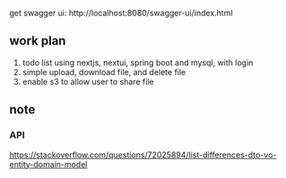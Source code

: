 get swagger ui: http://localhost:8080/swagger-ui/index.html
## work plan
1. todo list using nextjs, nextui, spring boot and mysql, with login
2. simple upload, download file, and delete file
3. enable s3 to allow user to share file

## note
### API
https://stackoverflow.com/questions/72025894/list-differences-dto-vo-entity-domain-model
